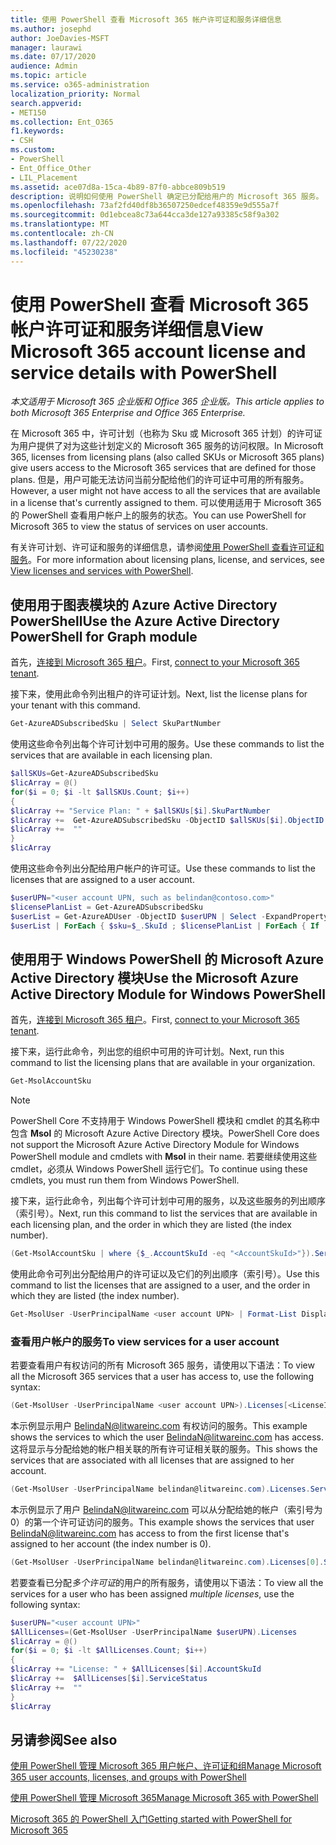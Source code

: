 ```yaml
---
title: 使用 PowerShell 查看 Microsoft 365 帐户许可证和服务详细信息
ms.author: josephd
author: JoeDavies-MSFT
manager: laurawi
ms.date: 07/17/2020
audience: Admin
ms.topic: article
ms.service: o365-administration
localization_priority: Normal
search.appverid:
- MET150
ms.collection: Ent_O365
f1.keywords:
- CSH
ms.custom:
- PowerShell
- Ent_Office_Other
- LIL_Placement
ms.assetid: ace07d8a-15ca-4b89-87f0-abbce809b519
description: 说明如何使用 PowerShell 确定已分配给用户的 Microsoft 365 服务。
ms.openlocfilehash: 73af2fd40df8b36507250edcef48359e9d555a7f
ms.sourcegitcommit: 0d1ebcea8c73a644cca3de127a93385c58f9a302
ms.translationtype: MT
ms.contentlocale: zh-CN
ms.lasthandoff: 07/22/2020
ms.locfileid: "45230238"
---
```

# <a name="view-microsoft-365-account-license-and-service-details-with-powershell"></a><span data-ttu-id="d3d32-103">使用 PowerShell 查看 Microsoft 365 帐户许可证和服务详细信息</span><span class="sxs-lookup"><span data-stu-id="d3d32-103">View Microsoft 365 account license and service details with PowerShell</span></span>

<span data-ttu-id="d3d32-104">*本文适用于 Microsoft 365 企业版和 Office 365 企业版。*</span><span class="sxs-lookup"><span data-stu-id="d3d32-104">*This article applies to both Microsoft 365 Enterprise and Office 365 Enterprise.*</span></span>

<span data-ttu-id="d3d32-105">在 Microsoft 365 中，许可计划（也称为 Sku 或 Microsoft 365 计划）的许可证为用户提供了对为这些计划定义的 Microsoft 365 服务的访问权限。</span><span class="sxs-lookup"><span data-stu-id="d3d32-105">In Microsoft 365, licenses from licensing plans (also called SKUs or Microsoft 365 plans) give users access to the Microsoft 365 services that are defined for those plans.</span></span> <span data-ttu-id="d3d32-106">但是，用户可能无法访问当前分配给他们的许可证中可用的所有服务。</span><span class="sxs-lookup"><span data-stu-id="d3d32-106">However, a user might not have access to all the services that are available in a license that's currently assigned to them.</span></span> <span data-ttu-id="d3d32-107">可以使用适用于 Microsoft 365 的 PowerShell 查看用户帐户上的服务的状态。</span><span class="sxs-lookup"><span data-stu-id="d3d32-107">You can use PowerShell for Microsoft 365 to view the status of services on user accounts.</span></span> 

<span data-ttu-id="d3d32-108">有关许可计划、许可证和服务的详细信息，请参阅[使用 PowerShell 查看许可证和服务](view-licenses-and-services-with-office-365-powershell.md)。</span><span class="sxs-lookup"><span data-stu-id="d3d32-108">For more information about licensing plans, license, and services, see [View licenses and services with PowerShell](view-licenses-and-services-with-office-365-powershell.md).</span></span>

## <a name="use-the-azure-active-directory-powershell-for-graph-module"></a><span data-ttu-id="d3d32-109">使用用于图表模块的 Azure Active Directory PowerShell</span><span class="sxs-lookup"><span data-stu-id="d3d32-109">Use the Azure Active Directory PowerShell for Graph module</span></span>

<span data-ttu-id="d3d32-110">首先，[连接到 Microsoft 365 租户](connect-to-office-365-powershell.md#connect-with-the-azure-active-directory-powershell-for-graph-module)。</span><span class="sxs-lookup"><span data-stu-id="d3d32-110">First, [connect to your Microsoft 365 tenant](connect-to-office-365-powershell.md#connect-with-the-azure-active-directory-powershell-for-graph-module).</span></span>
  
<span data-ttu-id="d3d32-111">接下来，使用此命令列出租户的许可证计划。</span><span class="sxs-lookup"><span data-stu-id="d3d32-111">Next, list the license plans for your tenant with this command.</span></span>

```powershell
Get-AzureADSubscribedSku | Select SkuPartNumber
```

<span data-ttu-id="d3d32-112">使用这些命令列出每个许可计划中可用的服务。</span><span class="sxs-lookup"><span data-stu-id="d3d32-112">Use these commands to list the services that are available in each licensing plan.</span></span>

```powershell
$allSKUs=Get-AzureADSubscribedSku
$licArray = @()
for($i = 0; $i -lt $allSKUs.Count; $i++)
{
$licArray += "Service Plan: " + $allSKUs[$i].SkuPartNumber
$licArray +=  Get-AzureADSubscribedSku -ObjectID $allSKUs[$i].ObjectID | Select -ExpandProperty ServicePlans
$licArray +=  ""
}
$licArray
```

<span data-ttu-id="d3d32-113">使用这些命令列出分配给用户帐户的许可证。</span><span class="sxs-lookup"><span data-stu-id="d3d32-113">Use these commands to list the licenses that are assigned to a user account.</span></span>

```powershell
$userUPN="<user account UPN, such as belindan@contoso.com>"
$licensePlanList = Get-AzureADSubscribedSku
$userList = Get-AzureADUser -ObjectID $userUPN | Select -ExpandProperty AssignedLicenses | Select SkuID 
$userList | ForEach { $sku=$_.SkuId ; $licensePlanList | ForEach { If ( $sku -eq $_.ObjectId.substring($_.ObjectId.length - 36, 36) ) { Write-Host $_.SkuPartNumber } } }
```

## <a name="use-the-microsoft-azure-active-directory-module-for-windows-powershell"></a><span data-ttu-id="d3d32-114">使用用于 Windows PowerShell 的 Microsoft Azure Active Directory 模块</span><span class="sxs-lookup"><span data-stu-id="d3d32-114">Use the Microsoft Azure Active Directory Module for Windows PowerShell</span></span>

<span data-ttu-id="d3d32-115">首先，[连接到 Microsoft 365 租户](connect-to-office-365-powershell.md#connect-with-the-microsoft-azure-active-directory-module-for-windows-powershell)。</span><span class="sxs-lookup"><span data-stu-id="d3d32-115">First, [connect to your Microsoft 365 tenant](connect-to-office-365-powershell.md#connect-with-the-microsoft-azure-active-directory-module-for-windows-powershell).</span></span>

<span data-ttu-id="d3d32-116">接下来，运行此命令，列出您的组织中可用的许可计划。</span><span class="sxs-lookup"><span data-stu-id="d3d32-116">Next, run this command to list the licensing plans that are available in your organization.</span></span> 

```powershell
Get-MsolAccountSku
```
>[!Note]
><span data-ttu-id="d3d32-117">PowerShell Core 不支持用于 Windows PowerShell 模块和 cmdlet 的其名称中包含 **Msol** 的 Microsoft Azure Active Directory 模块。</span><span class="sxs-lookup"><span data-stu-id="d3d32-117">PowerShell Core does not support the Microsoft Azure Active Directory Module for Windows PowerShell module and cmdlets with **Msol** in their name.</span></span> <span data-ttu-id="d3d32-118">若要继续使用这些 cmdlet，必须从 Windows PowerShell 运行它们。</span><span class="sxs-lookup"><span data-stu-id="d3d32-118">To continue using these cmdlets, you must run them from Windows PowerShell.</span></span>
>

<span data-ttu-id="d3d32-119">接下来，运行此命令，列出每个许可计划中可用的服务，以及这些服务的列出顺序（索引号）。</span><span class="sxs-lookup"><span data-stu-id="d3d32-119">Next, run this command to list the services that are available in each licensing plan, and the order in which they are listed (the index number).</span></span>

```powershell
(Get-MsolAccountSku | where {$_.AccountSkuId -eq "<AccountSkuId>"}).ServiceStatus
```
  
<span data-ttu-id="d3d32-120">使用此命令可列出分配给用户的许可证以及它们的列出顺序（索引号）。</span><span class="sxs-lookup"><span data-stu-id="d3d32-120">Use this command to list the licenses that are assigned to a user, and the order in which they are listed (the index number).</span></span>

```powershell
Get-MsolUser -UserPrincipalName <user account UPN> | Format-List DisplayName,Licenses
```

### <a name="to-view-services-for-a-user-account"></a><span data-ttu-id="d3d32-121">查看用户帐户的服务</span><span class="sxs-lookup"><span data-stu-id="d3d32-121">To view services for a user account</span></span>

<span data-ttu-id="d3d32-122">若要查看用户有权访问的所有 Microsoft 365 服务，请使用以下语法：</span><span class="sxs-lookup"><span data-stu-id="d3d32-122">To view all the Microsoft 365 services that a user has access to, use the following syntax:</span></span>
  
```powershell
(Get-MsolUser -UserPrincipalName <user account UPN>).Licenses[<LicenseIndexNumber>].ServiceStatus
```

<span data-ttu-id="d3d32-123">本示例显示用户 BelindaN@litwareinc.com 有权访问的服务。</span><span class="sxs-lookup"><span data-stu-id="d3d32-123">This example shows the services to which the user BelindaN@litwareinc.com has access.</span></span> <span data-ttu-id="d3d32-124">这将显示与分配给她的帐户相关联的所有许可证相关联的服务。</span><span class="sxs-lookup"><span data-stu-id="d3d32-124">This shows the services that are associated with all licenses that are assigned to her account.</span></span>
  
```powershell
(Get-MsolUser -UserPrincipalName belindan@litwareinc.com).Licenses.ServiceStatus
```

<span data-ttu-id="d3d32-125">本示例显示了用户 BelindaN@litwareinc.com 可以从分配给她的帐户（索引号为0）的第一个许可证访问的服务。</span><span class="sxs-lookup"><span data-stu-id="d3d32-125">This example shows the services that user BelindaN@litwareinc.com has access to from the first license that's assigned to her account (the index number is 0).</span></span>
  
```powershell
(Get-MsolUser -UserPrincipalName belindan@litwareinc.com).Licenses[0].ServiceStatus
```

<span data-ttu-id="d3d32-126">若要查看已分配*多个许可证*的用户的所有服务，请使用以下语法：</span><span class="sxs-lookup"><span data-stu-id="d3d32-126">To view all the services for a user who has been assigned *multiple licenses*, use the following syntax:</span></span>

```powershell
$userUPN="<user account UPN>"
$AllLicenses=(Get-MsolUser -UserPrincipalName $userUPN).Licenses
$licArray = @()
for($i = 0; $i -lt $AllLicenses.Count; $i++)
{
$licArray += "License: " + $AllLicenses[$i].AccountSkuId
$licArray +=  $AllLicenses[$i].ServiceStatus
$licArray +=  ""
}
$licArray
```
 
## <a name="see-also"></a><span data-ttu-id="d3d32-127">另请参阅</span><span class="sxs-lookup"><span data-stu-id="d3d32-127">See also</span></span>

[<span data-ttu-id="d3d32-128">使用 PowerShell 管理 Microsoft 365 用户帐户、许可证和组</span><span class="sxs-lookup"><span data-stu-id="d3d32-128">Manage Microsoft 365 user accounts, licenses, and groups with PowerShell</span></span>](manage-user-accounts-and-licenses-with-office-365-powershell.md)
  
[<span data-ttu-id="d3d32-129">使用 PowerShell 管理 Microsoft 365</span><span class="sxs-lookup"><span data-stu-id="d3d32-129">Manage Microsoft 365 with PowerShell</span></span>](manage-office-365-with-office-365-powershell.md)
  
[<span data-ttu-id="d3d32-130">Microsoft 365 的 PowerShell 入门</span><span class="sxs-lookup"><span data-stu-id="d3d32-130">Getting started with PowerShell for Microsoft 365</span></span>](getting-started-with-office-365-powershell.md)
